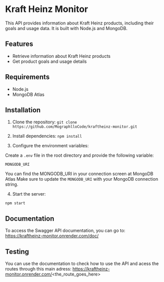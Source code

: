 # Kraft Heinz Monitor

This API provides information about Kraft Heinz products, including their goals and usage data. It is built with Node.js and MongoDB.

## Features

- Retrieve information about Kraft Heinz products
- Get product goals and usage details

## Requirements

- Node.js
- MongoDB Atlas

## Installation

1. Clone the repository:
   `git clone https://github.com/MographlloCode/kraftheinz-monitor.git`

2. Install dependencies:
   `npm install`

3. Configure the environment variables:

Create a `.env` file in the root directory and provide the following variable:

`MONGODB_URI`

You can find the MONGODB_URI in your connection screen at MongoDB Atlas
Make sure to update the `MONGODB_URI` with your MongoDB connection string.

4. Start the server:

`npm start`

## Documentation

To access the Swagger API documentation, you can go to:
https://kraftheinz-monitor.onrender.com/doc/

## Testing

You can use the documentation to check how to use the API and acess the routes through this main adress:
https://kraftheinz-monitor.onrender.com/<the_route_goes_here>
